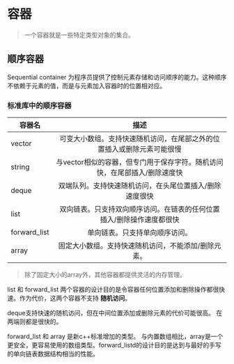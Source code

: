 # 容器 #

> 一个容器就是一些特定类型对象的集合。

## 顺序容器 ##

Sequential container 为程序员提供了控制元素存储和访问顺序的能力。这种顺序不依赖于元素的值，而是与元素加入容器时的位置相对应。

### 标准库中的顺序容器 ###

| 容器名| 描述 |
| ------ | :-------:|
| vector | 可变大小数组。支持快速随机访问，在尾部之外的位置插入或删除元素可能很慢 |
| string | 与vector相似的容器，但专门用于保存字符。随机访问快，在尾部插入/删除速度快 |
| deque  | 双端队列。支持快速随机访问，在头尾位置插入/删除速度很快 |
| list   | 双向链表。只支持双向顺序访问。在链表的任何位置插入/删除操作速度都很快 |
| forward_list | 单向链表。只支持单向顺序访问。 |
| array  | 固定大小数组。支持快速随机访问，不能添加/删除元素。 |

> 除了固定大小的array外，其他容器都提供灵活的内存管理。

list 和 forward_list 两个容器的设计目的是令容器任何位置添加和删除操作都很快速。作为代价，这两个容器不支持 **随机访问**。

deque支持快速的随机访问，但在中间位置添加或删除元素的代价可能很高。 在两端则都是很快的。

forward_list 和 array 是新c++标准增加的类型。 与内置数组相比，array是一个更安全，更容易使用的数组类型。forward\_listd的设计目的是达到与最好的手写的单向链表数据结构相当的性能。